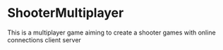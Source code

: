 # ShooterMultiplayer
This is a multiplayer game aiming to create a shooter games with online connections client server
